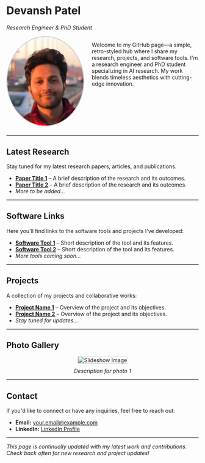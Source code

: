 <!--
   ____            _                       _     
  |  _ \ __ _  ___| |__   ___  _   _ _ __ | |__  
  | |_) / _` |/ __| '_ \ / _ \| | | | '_ \| '_ \ 
  |  __/ (_| | (__| | | | (_) | |_| | |_) | | | |
  |_|   \__,_|\___|_| |_|\___/ \__,_| .__/|_| |_|
                                   |_|            
-->

# Devansh Patel  
*Research Engineer & PhD Student*

<div style="display: flex; align-items: flex-start; margin-bottom: 20px;">
  <!-- Profile Picture -->
  <div style="flex: 0 0 auto; margin-right: 20px;">
    <img src="./Devansh%20Patel.jpg" alt="Devansh Patel" width="200" style="border-radius: 50%; border: 2px solid #ccc;" />
  </div>
  <!-- Intro Text -->
  <div style="flex: 1;">
    <p>Welcome to my GitHub page—a simple, retro-styled hub where I share my research, projects, and software tools. I'm a research engineer and PhD student specializing in AI research. My work blends timeless aesthetics with cutting-edge innovation.</p>
  </div>
</div>

---

## Latest Research

Stay tuned for my latest research papers, articles, and publications.  
- **[Paper Title 1](#)** – A brief description of the research and its outcomes.  
- **[Paper Title 2](#)** – A brief description of the research and its outcomes.  
- *More to be added...*

---

## Software Links

Here you'll find links to the software tools and projects I've developed:  
- **[Software Tool 1](#)** – Short description of the tool and its features.  
- **[Software Tool 2](#)** – Short description of the tool and its features.  
- *More tools coming soon...*

---

## Projects

A collection of my projects and collaborative works:  
- **[Project Name 1](#)** – Overview of the project and its objectives.  
- **[Project Name 2](#)** – Overview of the project and its objectives.  
- *Stay tuned for updates...*

---

## Photo Gallery

<div id="slideshow-container" style="max-width: 600px; margin: auto; text-align: center;">
  <!-- Initial slide image -->
  <img id="slide" src="images/photo1.png" alt="Slideshow Image" 
       style="width: 100%; max-height: 400px; object-fit: cover; border: 1px solid #ccc;">
  <div id="slide-description" style="margin-top: 10px; font-style: italic;">Description for photo 1</div>
</div>

<script>
  // Array of slides - you can use .png, .jpg, .gif, etc.
  const slides = [
    { image: "images/photo1.png", description: "Description for photo 1" },
    { image: "images/photo2.jpg", description: "Description for photo 2" },
    { image: "images/photo3.png", description: "Description for photo 3" }
  ];
  
  let currentSlide = 0;
  
  function showSlide(index) {
    const slide = slides[index];
    document.getElementById("slide").src = slide.image;
    document.getElementById("slide-description").innerText = slide.description;
  }
  
  function nextSlide() {
    currentSlide = (currentSlide + 1) % slides.length;
    showSlide(currentSlide);
  }
  
  // Show the first slide immediately
  showSlide(currentSlide);

  // Change slide every 3 seconds
  setInterval(nextSlide, 3000);
</script>


---

## Contact

If you'd like to connect or have any inquiries, feel free to reach out:  
- **Email:** [your.email@example.com](mailto:your.email@example.com)  
- **LinkedIn:** [LinkedIn Profile](#)

---

*This page is continually updated with my latest work and contributions. Check back often for new research and project updates!*
